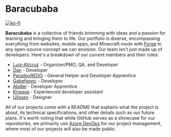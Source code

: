 # Baracubaba

[![ko-fi](https://ko-fi.com/img/githubbutton_sm.svg)](https://ko-fi.com/Y8Y7MT2R5)

**Baracubaba** is a collective of friends brimming with ideas and a passion for learning and bringing them to life. Our portfolio is diverse, encompassing everything from websites, mobile apps, and Minecraft mods with [Forge](https://files.minecraftforge.net/net/minecraftforge/forge/) to any open-source concept we can envision. Our team isn't just made up of developers. Here's a breakdown of our current members and their roles:

- [Luiz-AVcruz](https://github.com/Luiz-AVcruz)  - Organizer/PMO, QA, and Developer 
- [Dan](https://github.com/dan-brbb) - Developer
- [ParadoxREDO](https://github.com/ParadoxREDO) - General Helper and Developer Apprentice
- [Gabefgonc](https://github.com/gabefgonc) - Developer
- [Abdiel](https://github.com/abdieldeathayde) - Developer Apprentice
- [Krisque](https://github.com/chrisemke) - Experienced developer assistant
- [Ulisses](https://github.com/UlissesMatiolaTodorov) - Designer

All of our projects come with a README that explains what the project is about, its technical specifications, and other details such as our future plans. It's worth noting that while GitHub serves as a showcase for our repositories, we primarily use [Azure DevOps](https://azure.microsoft.com/en-us/products/devops/) for our project management, where most of our projects will also be made public.
